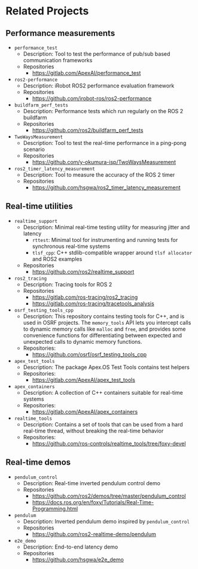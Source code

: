 # Related Projects

## Performance measurements

- ```performance_test```
  - Description: Tool to test the performance of pub/sub based communication frameworks
  - Repositories
    - https://gitlab.com/ApexAI/performance_test
- ```ros2-performance```
  - Description: iRobot ROS2 performance evaluation framework
  - Repositories
    - https://github.com/irobot-ros/ros2-performance
- ```buildfarm_perf_tests```
  - Description: Performance tests which run regularly on the ROS 2 buildfarm
  - Repositories
    - https://github.com/ros2/buildfarm_perf_tests   
- ```TwoWaysMeasurement```
  - Description: Tool to test the real-time performance in a ping-pong scenario
  - Repositories
    - https://github.com/y-okumura-isp/TwoWaysMeasurement
- ```ros2_timer_latency_measurement```
  - Description: Tool to measure the accuracy of the ROS 2 timer
  - Repositories
    - https://github.com/hsgwa/ros2_timer_latency_measurement

## Real-time utilities

- ```realtime_support```
  - Description: Minimal real-time testing utility for measuring jitter and latency
    - ```rttest```: Minimal tool for instrumenting and running tests for synchronous real-time systems
    - ```tlsf_cpp```: C++ stdlib-compatible wrapper around ```tlsf allocator``` and ROS2 examples
  - Repositories
    - https://github.com/ros2/realtime_support
- ```ros2_tracing```
  - Description: Tracing tools for ROS 2
  - Repositories
    - https://gitlab.com/ros-tracing/ros2_tracing
    - https://gitlab.com/ros-tracing/tracetools_analysis
- ```osrf_testing_tools_cpp```
  - Description: This repository contains testing tools for C++, and is used in OSRF projects. The ```memory_tools``` API lets you intercept calls to dynamic memory calls like ```malloc``` and ```free```, and provides some convenience functions for differentiating between expected and unexpected calls to dynamic memory functions.
  - Repositories:
    - https://github.com/osrf/osrf_testing_tools_cpp
- ```apex_test_tools```
  - Description: The package Apex.OS Test Tools contains test helpers
  - Repositories:
    - https://gitlab.com/ApexAI/apex_test_tools
- ```apex_containers```
  - Description: A collection of C++ containers suitable for real-time systems
  - Repositories:
    - https://gitlab.com/ApexAI/apex_containers
- ```realtime_tools```
  - Description: Contains a set of tools that can be used from a hard real-time thread, without breaking the real-time behavior
  - Repositories:
    - https://github.com/ros-controls/realtime_tools/tree/foxy-devel

## Real-time demos

- ```pendulum_control```
  - Description: Real-time inverted pendulum control demo
  - Repositories
    - https://github.com/ros2/demos/tree/master/pendulum_control
    - https://docs.ros.org/en/foxy/Tutorials/Real-Time-Programming.html
- ```pendulum```
  - Description: Inverted pendulum demo inspired by ```pendulum_control```
  - Repositories
    - https://github.com/ros2-realtime-demo/pendulum
- ```e2e_demo```
  - Description: End-to-end latency demo
  - Repositories
    - https://github.com/hsgwa/e2e_demo
